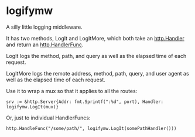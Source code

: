 # logifymw

A silly little logging middleware.

It has two methods, LogIt and LogItMore, which both take an [http.Handler](https://golang.org/pkg/net/http/#Handler) 
and return an [http.HandlerFunc](https://golang.org/pkg/net/http/#HandlerFunc).

LogIt logs the method, path, and query as well as the elapsed time of each request.

LogItMore logs the remote address, method, path, query, and user agent as well
as the elapsed time of each request.

Use it to wrap a mux so that it applies to all the routes:

    srv := &http.Server{Addr: fmt.Sprintf(":%d", port), Handler: logifymw.LogIt(mux)}

Or, just to individual HandlerFuncs:

    http.HandleFunc("/some/path/", logifymw.LogIt(somePathHandler()))
